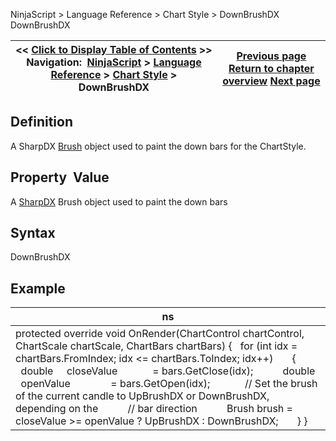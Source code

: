 ﻿
NinjaScript \> Language Reference \> Chart Style \> DownBrushDX
DownBrushDX

| \<\< [Click to Display Table of Contents](downbrushdx.md) \>\> **Navigation:**     [NinjaScript](ninjascript-1.md) \> [Language Reference](language_reference_wip-1.md) \> [Chart Style](chart_style-1.md) \> DownBrushDX | [Previous page](downbrush-1.md) [Return to chapter overview](chart_style-1.md) [Next page](getbarpaintwidth-1.md) |
| --- | --- |

## Definition
A SharpDX [Brush](sharpdx_direct2d1_brush-1.md) object used to paint the down bars for the ChartStyle.
 
## Property  Value
A [SharpDX](sharpdx_direct2d1-1.md) Brush object used to paint the down bars
 
## Syntax
DownBrushDX
 
## Example
| ns |
| --- |
| protected override void OnRender(ChartControl chartControl, ChartScale chartScale, ChartBars chartBars) {    for (int idx \= chartBars.FromIndex; idx \<\= chartBars.ToIndex; idx\+\+)        {            double     closeValue             \= bars.GetClose(idx);             double     openValue               \= bars.GetOpen(idx);              // Set the brush of the current candle to UpBrushDX or DownBrushDX, depending on the             // bar direction            Brush brush \= closeValue \>\= openValue ? UpBrushDX : DownBrushDX;        } } |

